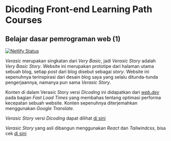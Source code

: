 # Dicoding Front-end Learning Path Courses

## Belajar dasar pemrograman web (1)

[![Netlify Status](https://api.netlify.com/api/v1/badges/f706dfc4-3b5f-4a70-9f1c-d97b236622e1/deploy-status)](https://app.netlify.com/sites/verasicstory-dicoding/deploys)

*Verasic* merupakan singkatan dari *Very Basic*, jadi *Verasic Story* adalah *Very Basic Story*. Website ini merupakan prototipe dari halaman utama sebuah blog, setiap *post* dari blog disebut sebagai *story*. Website ini sepenuhnya terinspirasi dari desain blog saya yang selalu ditunda-tunda pengerjaannya, namanya pun sama *Verasic Story*.

Konten di dalam Verasic Story versi *Dicoding* ini didapatkan dari *[web.dev](https://web.dev)* pada bagian *Fast Load Times* yang membahas tentang optimasi performa kecepatan sebuah website. Konten sepenuhnya diterjemahkan menggunakan *Google Translate*.

*Verasic Story* versi *Dicoding* dapat dilihat [di sini](https://verasicstory-dicoding.netlify.app)

*Verasic Story* yang asli dibangun menggunakan *React* dan *Tailwindcss*, bisa cek [di sini](https://verasicstory.netlify.app)
